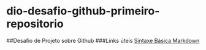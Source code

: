 # dio-desafio-github-primeiro-repositorio
##Desafio de Projeto sobre Github
###Links úteis
[Sintaxe Básica Markdown](https://docs.pipz.com/central-de-ajuda/learning-center/guia-basico-de-markdown#open)
